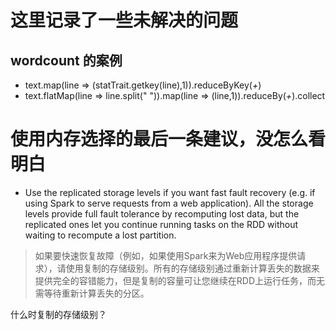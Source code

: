 # 这里记录了一些未解决的问题
## wordcount 的案例
* text.map(line => (statTrait.getkey(line),1)).reduceByKey(_+_)
* text.flatMap(line => line.split(" ")).map(line => (line,1)).reduceBy(_+_).collect







# 使用内存选择的最后一条建议，没怎么看明白
 * Use the replicated storage levels if you want fast fault recovery (e.g. if using Spark to serve requests from a web application). All
  the storage levels provide full fault tolerance by recomputing lost data, but the replicated ones let you continue running tasks on the RDD without waiting to recompute a lost partition.
>如果要快速恢复故障（例如，如果使用Spark来为Web应用程序提供请求），请使用复制的存储级别。所有的存储级别通过重新计算丢失的数据来提供完全的容错能力，但是复制的容量可让您继续在RDD上运行任务，而无需等待重新计算丢失的分区。

什么时复制的存储级别？
